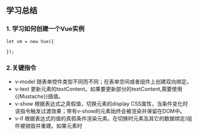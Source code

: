 ## 学习总结

### 1. 学习如何创建一个Vue实例
    let vm = new Vue({

    });

### 2.关键指令

- v-model 随表单控件类型不同而不同；在表单空间或者组件上创建双向绑定。
- v-text 更新元素的textContent。如果要更新部分的textContent,需要使用{{Mustache}}插值。
- v-show 根据表达式之真假值，切换元素的display CSS属性，当条件变化时该指令触发过渡效果；带有v-show的元素始终会被渲染并保留在DOM中。
- v-if 根据表达式的值的真假条件渲染元素。在切换时元素及其它的数据绑定/组件被销毁并重建。如果元素时<template>,将提出它的内容作为条件块。
- v-else 可以使用v-else指令来表示v-if的else块；v-else元素必须紧跟在带v-if或者v-else-if的元素的后面，否则它将不会被识别。
- v-bind 
缩写为：：；动态地绑定一个或者多个特性，或者一个组件prop到表达式；在绑定class或者style特性时，支持其它类型的值，如数组或者对象；在绑定prop时，prop必须在子组件中声明；可以用修饰符指定不同的绑定类型；没有参数时，可以绑定到一个 包含键值对的对象，此时的class和style绑定不支持数组和对象。
- v-for 基于源数据多次渲染元素或者模板块，此指令之值，必须使用特定语法alias in expressions，为当前遍历的元素提供别名，另外也可以为数组索引指定别名。
- v-on
缩写为@；绑定事件监听器；事件类型由参数指定；表达式可以是一个方法的名字或者一个内联语句，如果没有修饰符也可以省略；在普通元素上时，只能监听原生DOM事件；用在自定义元素组件上时，也可以监听子组件触发的自定义事件。

### 3.过滤器的使用、computed使用

### 4.结合指令和API

### 5.axios的使用

### 5.经验总结
- 列表使用v-for指令
- 涉及金额，数字，日期等需要格式化的数据运用过滤器
- 各种文本框，下拉框，输入框使用v-model指令进行双向数据绑定
- 涉及事件交互的用v-on进行事件绑定
- 涉及样式动态变化的用v-bind来绑定class

### 6.VUE2

- 数据绑定
- vue文件开发方式
- render方法
- 生命周期方法
- computed